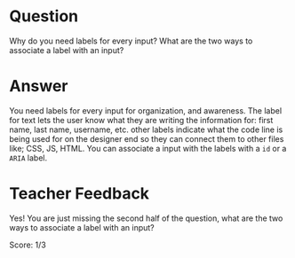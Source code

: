# Question
Why do you need labels for every input? What are the two ways to associate a label with an input?

# Answer
You need labels for  every input for organization, and awareness. The label for text lets the user know what  they are writing the information for: first name, last  name,  username, etc. other labels indicate what the code  line is being used for on the designer end so they can connect them to other files like; CSS, JS, HTML. You can associate a input with the labels with a `id` or a `ARIA` label.

# Teacher Feedback

Yes! You are just missing the second half of the question, what are the two ways to associate a label with an input?

Score: 1/3